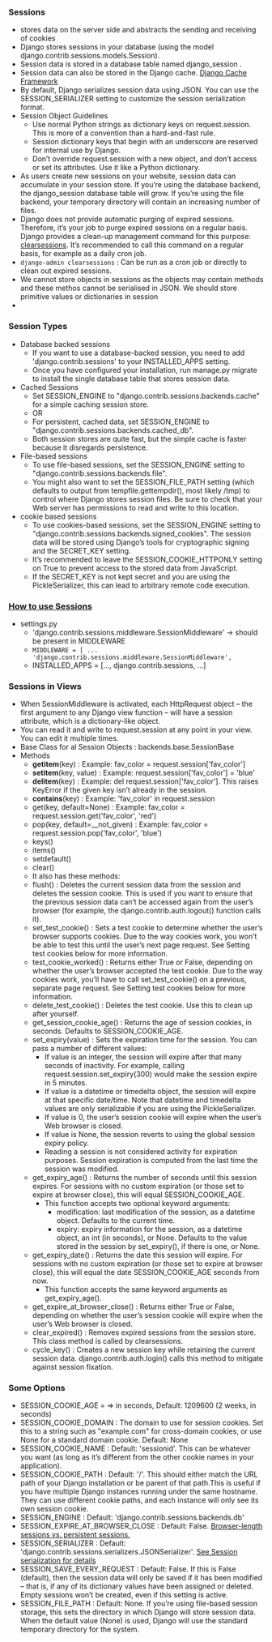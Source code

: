 
### Sessions
- stores data on the server side and abstracts the sending and receiving of cookies
- Django stores sessions in your database (using the model django.contrib.sessions.models.Session).
- Session data is stored in a database table named django_session .
- Session data can also be stored in the Django cache. [Django Cache Framework](https://docs.djangoproject.com/en/3.2/topics/cache/)
- By default, Django serializes session data using JSON. You can use the SESSION_SERIALIZER setting to customize the session serialization format.
- Session Object Guidelines
  - Use normal Python strings as dictionary keys on request.session. This is more of a convention than a hard-and-fast rule.
  - Session dictionary keys that begin with an underscore are reserved for internal use by Django.
  - Don’t override request.session with a new object, and don’t access or set its attributes. Use it like a Python dictionary.
- As users create new sessions on your website, session data can accumulate in your session store. If you’re using the database backend, the django_session database table will grow. If you’re using the file backend, your temporary directory will contain an increasing number of files.
- Django does not provide automatic purging of expired sessions. Therefore, it’s your job to purge expired sessions on a regular basis. Django provides a clean-up management command for this purpose: [clearsessions](https://docs.djangoproject.com/en/3.2/ref/django-admin/#django-admin-clearsessions). It’s recommended to call this command on a regular basis, for example as a daily cron job.
- `django-admin clearsessions` : Can be run as a cron job or directly to clean out expired sessions.
- We cannot store objects in sessions as the objects may contain methods and these methos cannot be serialised in JSON. We should store primitive values or dictionaries in session
- 

### Session Types
- Database backed sessions
  - If you want to use a database-backed session, you need to add 'django.contrib.sessions' to your INSTALLED_APPS setting.
  - Once you have configured your installation, run manage.py migrate to install the single database table that stores session data.
- Cached Sessions
  - Set SESSION_ENGINE to "django.contrib.sessions.backends.cache" for a simple caching session store.
  - OR
  - For persistent, cached data, set SESSION_ENGINE to "django.contrib.sessions.backends.cached_db".
  - Both session stores are quite fast, but the simple cache is faster because it disregards persistence.
- File-based sessions
  - To use file-based sessions, set the SESSION_ENGINE setting to "django.contrib.sessions.backends.file".
  - You might also want to set the SESSION_FILE_PATH setting (which defaults to output from tempfile.gettempdir(), most likely /tmp) to control where Django stores session files. Be sure to check that your Web server has permissions to read and write to this location.
- cookie based sessions
  - To use cookies-based sessions, set the SESSION_ENGINE setting to "django.contrib.sessions.backends.signed_cookies". The session data will be stored using Django’s tools for cryptographic signing and the SECRET_KEY setting.
  - It’s recommended to leave the SESSION_COOKIE_HTTPONLY setting on True to prevent access to the stored data from JavaScript.
  - If the SECRET_KEY is not kept secret and you are using the PickleSerializer, this can lead to arbitrary remote code execution.

### [How to use Sessions](https://docs.djangoproject.com/en/3.2/topics/http/sessions/)
- settings.py
  - 'django.contrib.sessions.middleware.SessionMiddleware' -> should be present in MIDDLEWARE
  - `MIDDLEWARE = [
    ...
    'django.contrib.sessions.middleware.SessionMiddleware',`
  - INSTALLED_APPS = [..., django.contrib.sessions, ...]
  



### Sessions in Views
- When SessionMiddleware is activated, each HttpRequest object – the first argument to any Django view function – will have a session attribute, which is a dictionary-like object.
- You can read it and write to request.session at any point in your view. You can edit it multiple times.
- Base Class for al Session Objects : backends.base.SessionBase
- Methods
  - __getitem__(key) : Example: fav_color = request.session['fav_color']
  - __setitem__(key, value) : Example: request.session['fav_color'] = 'blue'
  - __delitem__(key) : Example: del request.session['fav_color']. This raises KeyError if the given key isn’t already in the session.
  - __contains__(key) : Example: 'fav_color' in request.session
  - get(key, default=None) : Example: fav_color = request.session.get('fav_color', 'red')
  - pop(key, default=__not_given) : Example: fav_color = request.session.pop('fav_color', 'blue')
  - keys()
  - items()
  - setdefault()
  - clear()
  - It also has these methods:
  - flush() : Deletes the current session data from the session and deletes the session cookie. This is used if you want to ensure that the previous session data can’t be accessed again from the user’s browser (for example, the django.contrib.auth.logout() function calls it).
  - set_test_cookie() : Sets a test cookie to determine whether the user’s browser supports cookies. Due to the way cookies work, you won’t be able to test this until the user’s next page request. See Setting test cookies below for more information.
  - test_cookie_worked() : Returns either True or False, depending on whether the user’s browser accepted the test cookie. Due to the way cookies work, you’ll have to call set_test_cookie() on a previous, separate page request. See Setting test cookies below for more information.
  - delete_test_cookie() : Deletes the test cookie. Use this to clean up after yourself.
  - get_session_cookie_age() : Returns the age of session cookies, in seconds. Defaults to SESSION_COOKIE_AGE.
  - set_expiry(value) : Sets the expiration time for the session. You can pass a number of different values:
    - If value is an integer, the session will expire after that many seconds of inactivity. For example, calling request.session.set_expiry(300) would make the session expire in 5 minutes.
    - If value is a datetime or timedelta object, the session will expire at that specific date/time. Note that datetime and timedelta values are only serializable if you are using the PickleSerializer.
    - If value is 0, the user’s session cookie will expire when the user’s Web browser is closed.
    - If value is None, the session reverts to using the global session expiry policy.
    - Reading a session is not considered activity for expiration purposes. Session expiration is computed from the last time the session was modified.
  - get_expiry_age() : Returns the number of seconds until this session expires. For sessions with no custom expiration (or those set to expire at browser close), this will equal SESSION_COOKIE_AGE.
    - This function accepts two optional keyword arguments:
      - modification: last modification of the session, as a datetime object. Defaults to the current time.
      - expiry: expiry information for the session, as a datetime object, an int (in seconds), or None. Defaults to the value stored in the session by set_expiry(), if there is one, or None.
  - get_expiry_date() : Returns the date this session will expire. For sessions with no custom expiration (or those set to expire at browser close), this will equal the date SESSION_COOKIE_AGE seconds from now.
    - This function accepts the same keyword arguments as get_expiry_age().
  - get_expire_at_browser_close() : Returns either True or False, depending on whether the user’s session cookie will expire when the user’s Web browser is closed.
  - clear_expired() : Removes expired sessions from the session store. This class method is called by clearsessions.
  - cycle_key() : Creates a new session key while retaining the current session data. django.contrib.auth.login() calls this method to mitigate against session fixation.

### Some Options
- SESSION_COOKIE_AGE = => in seconds, Default: 1209600 (2 weeks, in seconds)
- SESSION_COOKIE_DOMAIN : The domain to use for session cookies. Set this to a string such as "example.com" for cross-domain cookies, or use None for a standard domain cookie. Default: None
- SESSION_COOKIE_NAME : Default: 'sessionid'. This can be whatever you want (as long as it’s different from the other cookie names in your application).
- SESSION_COOKIE_PATH : Default: '/'. This should either match the URL path of your Django installation or be parent of that path.This is useful if you have multiple Django instances running under the same hostname. They can use different cookie paths, and each instance will only see its own session cookie.
- SESSION_ENGINE : Default: 'django.contrib.sessions.backends.db'
- SESSION_EXPIRE_AT_BROWSER_CLOSE : Default: False. [Browser-length sessions vs. persistent sessions.](https://docs.djangoproject.com/en/3.2/topics/http/sessions/#browser-length-vs-persistent-sessions)
- SESSION_SERIALIZER : Default: 'django.contrib.sessions.serializers.JSONSerializer'. [See Session serialization for details](https://docs.djangoproject.com/en/3.2/topics/http/sessions/#session-serialization)
- SESSION_SAVE_EVERY_REQUEST : Default: False. If this is False (default), then the session data will only be saved if it has been modified – that is, if any of its dictionary values have been assigned or deleted. Empty sessions won’t be created, even if this setting is active.
- SESSION_FILE_PATH : Default: None. If you’re using file-based session storage, this sets the directory in which Django will store session data. When the default value (None) is used, Django will use the standard temporary directory for the system.
